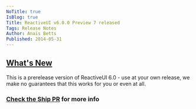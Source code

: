 ```yaml
---
NoTitle: true
IsBlog: true
Title: ReactiveUI v6.0.0 Preview 7 released
Tags: Release Notes
Author: Anaïs Betts
Published: 2014-05-31
---
```



## [What's New](https://github.com/reactiveui/ReactiveUI/compare/5.99.5...5.99.6)

This is a prerelease version of ReactiveUI 6.0 - use at your own release, we make no guarantees that this works for you or even at all.

### [Check the Ship PR](https://github.com/reactiveui/ReactiveUI/pull/434) for more info
